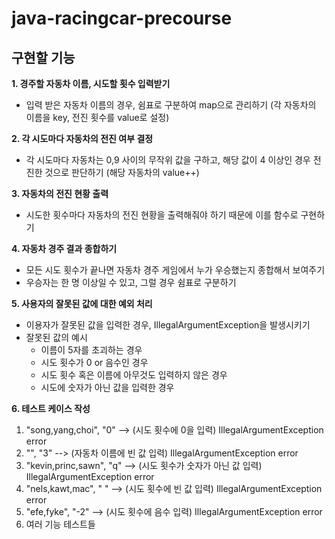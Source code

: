 # java-racingcar-precourse

## 구현할 기능 
**1. 경주할 자동차 이름, 시도할 횟수 입력받기**
- 입력 받은 자동차 이름의 경우, 쉼표로 구분하여 map으로 관리하기 (각 자동차의 이름을 key, 전진 횟수를 value로 설정)

**2. 각 시도마다 자동차의 전진 여부 결정**
- 각 시도마다 자동차는 0,9 사이의 무작위 값을 구하고, 해당 값이 4 이상인 경우 전진한 것으로 판단하기 (해당 자동차의 value++)

**3. 자동차의 전진 현황 출력**
- 시도한 횟수마다 자동차의 전진 현황을 출력해줘야 하기 때문에 이를 함수로 구현하기

**4. 자동차 경주 결과 종합하기**
- 모든 시도 횟수가 끝나면 자동차 경주 게임에서 누가 우승했는지 종합해서 보여주기 
- 우승자는 한 명 이상일 수 있고, 그럴 경우 쉼표로 구분하기

**5. 사용자의 잘못된 값에 대한 예외 처리**
- 이용자가 잘못된 값을 입력한 경우, IllegalArgumentException을 발생시키기
- 잘못된 값의 예시 
   - 이름이 5자를 초괴하는 경우
   - 시도 횟수가 0 or 음수인 경우
   - 시도 횟수 혹은 이름에 아무것도 입력하지 않은 경우
   - 시도에 숫자가 아닌 값을 입력한 경우

**6. 테스트 케이스 작성**
1. "song,yang,choi", "0" --> (시도 횟수에 0을 입력) IllegalArgumentException error
2. "", "3" --> (자동차 이름에 빈 값 입력) IllegalArgumentException error
3. "kevin,princ,sawn", "q" --> (시도 횟수가 숫자가 아닌 값 입력) IllegalArgumentException error
4. "nels,kawt,mac", " " --> (시도 횟수에 빈 값 입력) IllegalArgumentException error
5. "efe,fyke", "-2" --> (시도 횟수에 음수 입력) IllegalArgumentException error
6. 여러 기능 테스트들